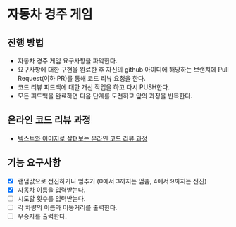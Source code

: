 # 자동차 경주 게임
## 진행 방법
* 자동차 경주 게임 요구사항을 파악한다.
* 요구사항에 대한 구현을 완료한 후 자신의 github 아이디에 해당하는 브랜치에 Pull Request(이하 PR)를 통해 코드 리뷰 요청을 한다.
* 코드 리뷰 피드백에 대한 개선 작업을 하고 다시 PUSH한다.
* 모든 피드백을 완료하면 다음 단계를 도전하고 앞의 과정을 반복한다.

## 온라인 코드 리뷰 과정
* [텍스트와 이미지로 살펴보는 온라인 코드 리뷰 과정](https://github.com/next-step/nextstep-docs/tree/master/codereview)

## 기능 요구사항
- [x] 랜덤값으로 전진하거나 멈추기 (0에서 3까지는 멈춤, 4에서 9까지는 전진)
- [x] 자동차 이름을 입력받는다.
- [ ] 시도할 횟수를 입력받는다.
- [ ] 각 차량의 이름과 이동거리를 출력한다.
- [ ] 우승자를 출력한다.
